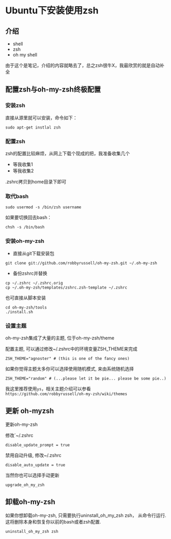 # Ubuntu下安装使用zsh

## 介绍

* shell
* zsh
* oh my shell

由于这个是笔记，介绍的内容就略去了，总之zsh很牛X，我最欣赏的就是自动补全

## 配置zsh与oh-my-zsh终极配置

### 安装zsh
直接从源里就可以安装，命令如下：
```
sudo apt-get instlal zsh
```

### 配置zsh
zsh的配置比较麻烦，从网上下载个现成的把，我准备收集几个

* 等我收集1
* 等我收集2

.zshrc拷贝到home目录下即可

### 取代bash
```
sudo usermod -s /bin/zsh username
```
如果要切换回去bash：
```
chsh -s /bin/bash
```

### 安装oh-my-zsh

* 直接从git下载安装包
```
git clone git://github.com/robbyrussell/oh-my-zsh.git ~/.oh-my-zsh
```

* 备份zshrc并替换
```
cp ~/.zshrc ~/.zshrc.orig
cp ~/.oh-my-zsh/templates/zshrc.zsh-template ~/.zshrc
```


也可直接从脚本安装
```
cd oh-my-zsh/tools
./install.sh
```

### 设置主题
oh-my-zsh集成了大量的主题, 位于oh-my-zsh/theme

配置主题, 可以通过修改~/.zshrc中的环境变量ZSH_THEME来完成
```
ZSH_THEME="agnoster" # (this is one of the fancy ones)
```
如果你觉得主题太多你可以选择使用随机模式, 来由系统随机选择
```
ZSH_THEME="random" # (...please let it be pie... please be some pie..)
```
我这里推荐使用`ys`，相关主题介绍可以参看`https://github.com/robbyrussell/oh-my-zsh/wiki/themes`

## 更新 oh-myzsh

更新oh-my-zsh

修改`~/.zshrc
```
disable_update_prompt = true
```
禁用自动升级, 修改~/.zshrc
```
disable_auto_update = true
```
当然你也可以选择手动更新
```
upgrade_oh_my_zsh
```

## 卸载oh-my-zsh

如果你想卸载oh-my-zsh, 只需要执行uninstall_oh_my_zsh zsh， 从命令行运行. 这将删除本身和恢复你以前的bash或者zsh配置.
```
uninstall_oh_my_zsh zsh
```

